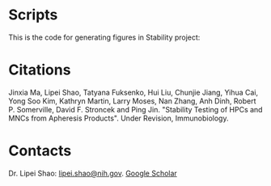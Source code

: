 # Scripts
This is the code for generating figures in Stability project:

# Citations
Jinxia Ma, Lipei Shao, Tatyana Fuksenko, Hui Liu, Chunjie Jiang, Yihua Cai, Yong Soo Kim, Kathryn Martin, Larry Moses, Nan Zhang, Anh Dinh, Robert P. Somerville, David F. Stroncek and Ping Jin. "Stability Testing of HPCs and MNCs from Apheresis Products". Under Revision, Immunobiology.

# Contacts
Dr. Lipei Shao: lipei.shao@nih.gov.     [Google Scholar](https://scholar.google.com/citations?hl=en&user=7p3sqxIAAAAJ&view_op=list_works)
